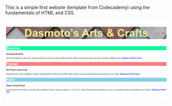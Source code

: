 This is a simple first website (template from Codecademy) using the fundamentals of HTML and CSS.

<a href="https://tourmaline-mousse-41395e.netlify.app"><img src="resources/images/preview.jpeg"></a>